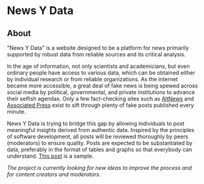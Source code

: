 # News Y Data

## About

"News Y Data" is a website designed to be a platform for news primarily supported by robust data from reliable sources and its critical analysis.

In the age of information, not only scientists and academicians, but even ordinary people have access to various data, which can be obtained either 
by individual research or from reliable organizations. As the internet became more accessible, a great deal of fake news is being spewed across social media 
by political, governmental, and private institutions to advance their selfish agendas. Only a few fact-checking sites such as [AltNews](https://news-y-data.github.io/) and
[Associated Press](https://apnews.com/hub/ap-fact-check) exist to sift through plenty of fake posts published every minute.

News Y Data is trying to bridge this gap by allowing individuals to post meaningful insights derived from authentic data. Inspired by the principles of 
software development, all posts will be reviewed thoroughly by peers (moderators) to ensure quality. Posts are expected to be substantiated by data, 
preferably in the format of tables and graphs so that everybody can understand. [This post](https://news-y-data.github.io/variation-between-elections-results-and-exit-polls) is a sample. 

_The project is currently looking for new ideas to improve the process and for content creators and moderators._
